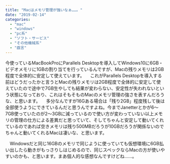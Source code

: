 ```yaml
---
title: "Macはメモリ管理が強いなぁ……。"
date: "2019-02-14"
categories: 
  - "mac"
  - "windows"
  - "pc系"
  - "ソフト・サービス"
  - "その他機械系"
  - "戯言"
---
```


今使っているMacBookProにParallels Desktopを導入してWindows10に6GB・ビデオメモリに1GBの割り当てを行っているんですが、Macの残りメモリは2GB程度で全体的に安定して使えています。 　これがParallels Desktopを導入する前はどうだったかと言うとMacの残りメモリは2GB程度で全体的に安定して使えていたので途中で7GB生やしても結果が変わらない、安定性が失われないという状態になっており、これはそもそものMacのメモリ管理の強さを表すんだろうな、と思います。 　多分なんですが16Gある場合は「残り2GB」程度残して後は全部使うようにできているんだと思うんですよね。今までJanetterとかが6〜7GB使っていたのが2〜3GBに減っているので使い方が変わっていない以上メモリの管理の仕方による差異だと思っていて、そしてちゃんと安定して動いてくれているのであれば空きメモリは残り500MBだろうが10GBだろうが関係ないのでちゃんと動いてくれるMacは凄いな、と思います。

　Windowsだと同じ16GBのメモリで同じように使っていても仮想環境に6GB払い出したら動きがもっさりしはじめるので、同じスペックならMacの方が使いやすいのかも、と思います。まあ個人的な感想なんですけどね……。

